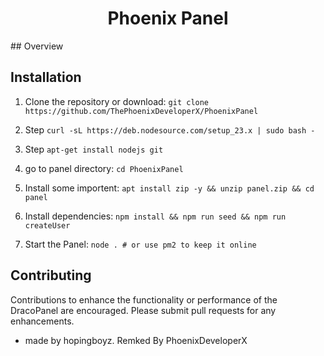 
<h1 align="center">Phoenix Panel</h1>
## Overview

## Installation
1. Clone the repository or download:
`git clone https://github.com/ThePhoenixDeveloperX/PhoenixPanel`

2. Step
` curl -sL https://deb.nodesource.com/setup_23.x | sudo bash - `

3. Step
`apt-get install nodejs git`

3. go to panel directory:
`cd PhoenixPanel`

4. Install some importent:
`apt install zip -y && unzip panel.zip && cd panel`

5. Install dependencies:
`npm install && npm run seed && npm run createUser`

6. Start the Panel:
`node . # or use pm2 to keep it online`

## Contributing
Contributions to enhance the functionality or performance of the DracoPanel are encouraged. Please submit pull requests for any enhancements.






- made by hopingboyz. Remked By PhoenixDeveloperX

